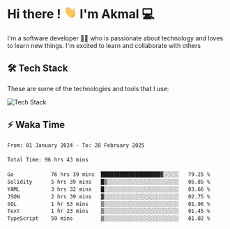 # Hi there ! <img src="https://github.com/ABSphreak/ABSphreak/blob/master/gifs/Hi.gif" width="30"> I'm Akmal  💻

I'm a software developer 👨‍💻 who is passionate about technology and loves to learn new things. I'm excited to learn and collaborate with others

## 🛠️ Tech Stack

These are some of the technologies and tools that I use:

![Tech Stack](https://skillicons.dev/icons?i=typescript,nodejs,javascript,express,nest,sequelize,go,rabbitmq,python,solidity,react,vue,next,nuxtjs,webpack,vite,tailwindcss,bootstrap,css,scss,html,vercel,firebase,heroku,netlify,docker,postgresql,mongodb,redis,mysql,graphql,git,github,gitlab,vscode,figma,postman,pytorch,tensorflow,bash)

## ⚡ Waka Time
<!--START_SECTION:waka-->

```txt
From: 01 January 2024 - To: 28 February 2025

Total Time: 96 hrs 43 mins

Go            76 hrs 39 mins  ███████████████████▓░░░░░   79.25 %
Solidity      5 hrs 39 mins   █▒░░░░░░░░░░░░░░░░░░░░░░░   05.85 %
YAML          3 hrs 32 mins   █░░░░░░░░░░░░░░░░░░░░░░░░   03.66 %
JSON          2 hrs 39 mins   ▓░░░░░░░░░░░░░░░░░░░░░░░░   02.75 %
SQL           1 hr 53 mins    ▒░░░░░░░░░░░░░░░░░░░░░░░░   01.96 %
Text          1 hr 23 mins    ▒░░░░░░░░░░░░░░░░░░░░░░░░   01.45 %
TypeScript    59 mins         ▒░░░░░░░░░░░░░░░░░░░░░░░░   01.02 %
```

<!--END_SECTION:waka-->


